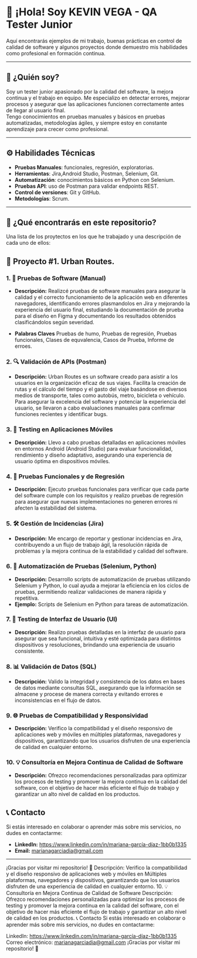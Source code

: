 # 👋 ¡Hola! Soy KEVIN VEGA - QA Tester Junior

Aquí encontrarás ejemplos de mi trabajo, buenas prácticas en control de calidad de software y algunos proyectos donde demuestro mis habilidades como profesional en formación continua.

---

## 🧪 ¿Quién soy?

Soy un tester junior apasionado por la calidad del software, la mejora continua y el trabajo en equipo. Me especializo en detectar errores, mejorar procesos y asegurar que las aplicaciones funcionen correctamente antes de llegar al usuario final.  
Tengo conocimientos en pruebas manuales y básicos en pruebas automatizadas, metodologías ágiles, y siempre estoy en constante aprendizaje para crecer como profesional.

---

## ⚙️ Habilidades Técnicas

- **Pruebas Manuales**: funcionales, regresión, exploratorias.
- **Herramientas**: Jira,Android Studio, Postman, Selenium, Git.
- **Automatización**: conocimientos básicos en Python con Selenium.
- **Pruebas API**: uso de Postman para validar endpoints REST.
- **Control de versiones**: Git y GitHub.
- **Metodologías**: Scrum.

---

## 📁 ¿Qué encontrarás en este repositorio?
Una lista de los proytectos en los que he trabajado y una descripción de cada uno de ellos:

## 🚀 Proyecto #1. Urban Routes.


### 1. 📝 Pruebas de Software (Manual)
   - **Descripción:** Realizcé pruebas de software manuales para asegurar la calidad y el correcto funcionamiento de la aplicación web en diferentes navegadores, identificando errores plasmandolos en Jira y mejorando la experiencia del usuario final, estudiando la documentación de prueba para el diseño en Figma y documentando los resultados obtenidos clasificándolos según severidad.
     
   - **Palabras Claves**
      Pruebas de humo, Pruebas de regresión, Pruebas funcionales, Clases de equvalencia, Casos de Prueba, Informe de erroes.

### 2. 🔍 Validación de APIs (Postman)
   - **Descripción:** Urban Routes es un software creado para asistir a los usuarios en la organización eficaz de sus viajes. Facilita la creación de rutas y el cálculo del tiempo y el gasto del viaje basándose en diversos medios de transporte, tales como autobús, metro, bicicleta o vehículo. Para asegurar la excelencia del software y potenciar la experiencia del usuario, se llevaron a cabo evaluaciones manuales para confirmar funciones recientes y identificar bugs.


### 3. 📱 Testing en Aplicaciones Móviles
   - **Descripción:** Llevo a cabo pruebas detalladas en aplicaciones móviles en entornos Android (Android Studio) para evaluar funcionalidad, rendimiento y diseño adaptativo, asegurando una experiencia de usuario óptima en dispositivos móviles.

### 4. 🔄 Pruebas Funcionales y de Regresión
   - **Descripción:** Ejecuto pruebas funcionales para verificar que cada parte del software cumple con los requisitos y realizo pruebas de regresión para asegurar que nuevas implementaciones no generen errores ni afecten la estabilidad del sistema.
  

### 5. 🛠️ Gestión de Incidencias (Jira)
   - **Descripción:** Me encargo de reportar y gestionar incidencias en Jira, contribuyendo a un flujo de trabajo ágil, la resolución rápida de problemas y la mejora continua de la estabilidad y calidad del software.
   

### 6. 🤖 Automatización de Pruebas (Selenium, Python)
   - **Descripción:** Desarrollo scripts de automatización de pruebas utilizando Selenium y Python, lo cual ayuda a mejorar la eficiencia en los ciclos de pruebas, permitiendo realizar validaciones de manera rápida y repetitiva.
   - **Ejemplo:** Scripts de Selenium en Python para tareas de automatización.
  

### 7. 🎨 Testing de Interfaz de Usuario (UI)
   - **Descripción:** Realizo pruebas detalladas en la interfaz de usuario para asegurar que sea funcional, intuitiva y esté optimizada para distintos dispositivos y resoluciones, brindando una experiencia de usuario consistente.
   

### 8. 📊 Validación de Datos (SQL)
   - **Descripción:** Valido la integridad y consistencia de los datos en bases de datos mediante consultas SQL, asegurando que la información se almacene y procese de manera correcta y evitando errores e inconsistencias en el flujo de datos.
  

### 9. 🌐 Pruebas de Compatibilidad y Responsividad
   - **Descripción:** Verifico la compatibilidad y el diseño responsivo de aplicaciones web y móviles en múltiples plataformas, navegadores y dispositivos, garantizando que los usuarios disfruten de una experiencia de calidad en cualquier entorno.
   

### 10. 💡 Consultoría en Mejora Continua de Calidad de Software
   - **Descripción:** Ofrezco recomendaciones personalizadas para optimizar los procesos de testing y promover la mejora continua en la calidad del software, con el objetivo de hacer más eficiente el flujo de trabajo y garantizar un alto nivel de calidad en los productos.
   

## 📞 Contacto

Si estás interesado en colaborar o aprender más sobre mis servicios, no dudes en contactarme:

- **LinkedIn:** https://www.linkedin.com/in/mariana-garcía-díaz-1bb0b1335
- **Email:** marianagarciadia@gmail.com

---

¡Gracias por visitar mi repositorio! 🚀
Descripción: Verifico la compatibilidad y el diseño responsivo de aplicaciones web y móviles en Múltiples plataformas, navegadores y dispositivos, garantizando que los usuarios disfruten de una experiencia de calidad en cualquier entorno.
10. 💡 Consultoría en Mejora Continua de Calidad de Software
Descripción: Ofrezco recomendaciones personalizadas para optimizar los procesos de testing y promover la mejora continua en la calidad del software, con el objetivo de hacer más eficiente el flujo de trabajo y garantizar un alto nivel de calidad en los productos.
📞 Contacto
Si estás interesado en colaborar o aprender más sobre mis servicios, no dudes en contactarme:

LinkedIn: https://www.linkedin.com/in/mariana-garcía-díaz-1bb0b1335
Correo electrónico: marianagarciadia@gmail.com
¡Gracias por visitar mi repositorio! 🚀
